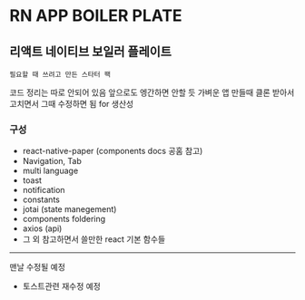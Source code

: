 # RN APP BOILER PLATE
## 리액트 네이티브 보일러 플레이트
```
필요할 때 쓰려고 만든 스타터 팩
```
코드 정리는 따로 안되어 있음 앞으로도 엥간하면 안할 듯
가벼운 앱 만들때 클론 받아서 고치면서 그때 수정하면 됨
for 생산성


### 구성
- react-native-paper (components docs 공홈 참고)
- Navigation, Tab
- multi language
- toast
- notification
- constants
- jotai (state manegement)
- components foldering
- axios (api)
- 그 외 참고하면서 쓸만한 react 기본 함수들

--- 
맨날 수정될 예정

- 토스트관련 재수정 예정